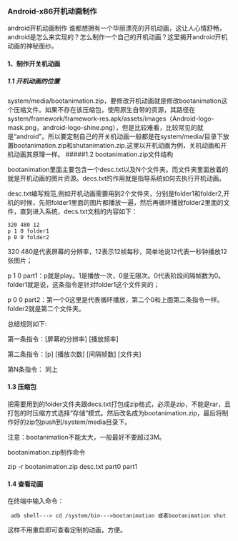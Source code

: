 ### Android-x86开机动画制作

 android开机动画制作
   谁都想拥有一个华丽漂亮的开机动画，这让人心情舒畅，android是怎么来实现的？怎么制作一个自己的开机动画？这里揭开android开机动画的神秘面纱。
#### 1、制作开关机动画
##### 1.1 开机动画的位置

   system/media/bootanimation.zip，要修改开机动画就是修改bootanimation这个压缩文件。如果不存在该压缩包，使用原生自带的资源，其路径在system/framework/framework-res.apk/assets/images（Android-logo-mask.png，android-logo-shine.png），但是比较难看，比较常见的就是“android”。所以要定制自己的开关机动画一般都是在system/media/目录下放置bootanimation.zip和shutanimation.zip.这里以开机动画为例，关机动画和开机动画其原理一样。
#####1.2 bootanimation.zip文件结构

  bootanimation里面主要包含一个desc.txt以及N个文件夹。而文件夹里面放着的就是开机动画的图片资源。decs.txt的作用就是指导系统如何去执行开机动画。

   desc.txt编写规范,例如开机动画需要用到2个文件夹，分别是folder1和folder2,开机的时候，先把folder1里面的图片都播放一遍，然后再循环播放folder2里面的文件，直到进入系统，decs.txt文档的内容如下：


    320 480 12  
    p 1 0 folder1  
    p 0 0 folder2  

320 480是代表屏幕的分辨率，12表示12帧每秒，简单地说12代表一秒钟播放12张图片；

p 1 0 part1：p就是play。1是播放一次，0是无限次。0代表阶段间隔帧数为0。folder1就是说，这条指令是针对folder1这个文件夹的；

p 0 0 part2：第一个0这里是代表循环播放，第二个0和上面第二条指令一样。folder2就是第二个文件夹。

总结规则如下:

第一条指令：[屏幕的分辨率] [播放频率]

第二条指令：[p] [播放次数] [间隔帧数] [文件夹]

第N条指令： 同上

#### 1.3 压缩包

   把需要用到的folder文件夹跟decs.txt打包成zip格式，必须是zip，不能是rar，且打包的时压缩方式选择“存储”模式。然后改名成为bootanimation.zip，最后将制作好的zip包push到/system/media目录下。

注意：bootanimation不能太大，一般最好不要超过3M。

bootanimation.zip制作命令

zip -r bootanimation.zip  desc.txt part0 part1


#### 1.4 查看动画

 在终端中输入命令：

     adb shell---> cd /system/bin--->bootanimation 或者bootanimation shut

 这样不用重启即可查看定制的动画，方便。
